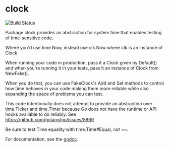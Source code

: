 clock
====

[![Build Status](https://travis-ci.org/igungor/clock.png?branch=master)](https://travis-ci.org/igungor/clock)

Package clock provides an abstraction for system time that enables
testing of time-sensitive code.

Where you'd use time.Now, instead use clk.Now where clk is an instance
of Clock.

When running your code in production, pass it a Clock given by
Default() and when you're running it in your tests, pass it an instance of Clock from NewFake().

When you do that, you can use FakeClock's Add and Set methods to
control how time behaves in your code making them more reliable while
also expanding the space of problems you can test.

This code intentionally does not attempt to provide an abstraction
over time.Ticker and time.Timer because Go does not have the runtime
or API hooks available to do reliably. See
https://github.com/golang/go/issues/8869

Be sure to test Time equality with time.Time#Equal, not ==.

For documentation, see the
[godoc](http://godoc.org/github.com/igungor/clock).
